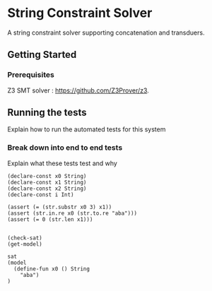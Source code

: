 # String Constraint Solver

A string constraint solver supporting concatenation and transduers.

## Getting Started

### Prerequisites

Z3 SMT solver : https://github.com/Z3Prover/z3.


## Running the tests

Explain how to run the automated tests for this system

### Break down into end to end tests

Explain what these tests test and why

```
(declare-const x0 String)
(declare-const x1 String)
(declare-const x2 String)
(declare-const i Int)

(assert (= (str.substr x0 3) x1))
(assert (str.in.re x0 (str.to.re "aba")))
(assert (= 0 (str.len x1)))


(check-sat)
(get-model)
```

```
sat
(model
  (define-fun x0 () String
    "aba")
)
```